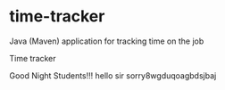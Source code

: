 # time-tracker
Java (Maven) application for tracking time on the job

Time tracker

Good Night Students!!!
hello sir
sorry8wgduqoagbdsjbaj
